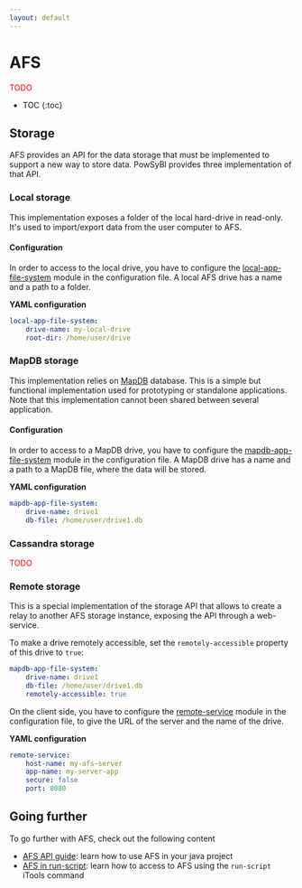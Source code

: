 ```yaml
---
layout: default
---
```


# AFS

<span style="color: red">TODO</span>

* TOC
{:toc}

## Storage
AFS provides an API for the data storage that must be implemented to support a new way to store data. PowSyBl provides three implementation of that API.

### Local storage
This implementation exposes a folder of the local hard-drive in read-only. It's used to import/export data from the user computer to AFS.

#### Configuration
In order to access to the local drive, you have to configure the [local-app-file-system](../user/configuration/local-app-file-system.md) module in the configuration file. A local AFS drive has a name and a path to a folder. 

**YAML configuration**
```yaml
local-app-file-system:
    drive-name: my-local-drive
    root-dir: /home/user/drive
```

### MapDB storage
This implementation relies on [MapDB](http://www.mapdb.org/) database. This is a simple but functional implementation used for prototyping or standalone applications. Note that this implementation cannot been shared between several application.

#### Configuration
In order to access to a MapDB drive, you have to configure the [mapdb-app-file-system](../user/configuration/mapdb-app-file-system.md) module in the configuration file. A MapDB drive has a name and a path to a MapDB file, where the data will be stored.

**YAML configuration**
```yaml
mapdb-app-file-system:
    drive-name: drive1
    db-file: /home/user/drive1.db
```

### Cassandra storage
<span style="color: red">TODO</span>

### Remote storage
This is a special implementation of the storage API that allows to create a relay to another AFS storage instance, exposing the API through a web-service.

To make a drive remotely accessible, set the `remotely-accessible` property of this drive to `true`:
```yaml
mapdb-app-file-system:
    drive-name: drive1
    db-file: /home/user/drive1.db
    remotely-accessible: true
```

On the client side, you have to configure the [remote-service](../user/configuration/remote-service.md) module in the configuration file, to give the URL of the server and the name of the drive.

**YAML configuration**
```yaml
remote-service:
    host-name: my-afs-server
    app-name: my-server-app
    secure: false
    port: 8080
```

## Going further
To go further with AFS, check out the following content
- [AFS API guide](): learn how to use AFS in your java project
- [AFS in run-script](../user/itools/run-script.md#access-to-afs): learn how to access to AFS using the `run-script` iTools command 
